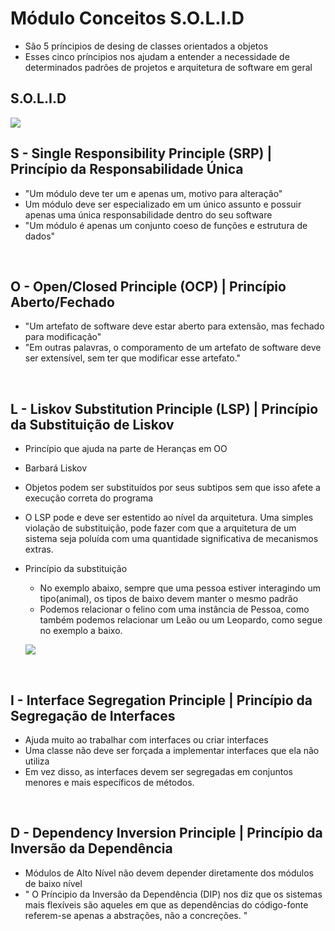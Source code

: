# Módulo Conceitos S.O.L.I.D

- São 5 príncipios de desing de classes orientados a objetos
- Esses cinco príncipios nos ajudam a entender a necessidade de determinados padrões de projetos e arquitetura de software em geral

## S.O.L.I.D
![](./assets/solid.png)

## S - Single Responsibility Principle (SRP) | Princípio da Responsabilidade Única

- "Um módulo deve ter um e apenas um, motivo para alteração"
- Um módulo deve ser especializado em um único assunto e possuir apenas uma única responsabilidade dentro do seu software
- "Um módulo é apenas um conjunto coeso de funções e estrutura de dados"

<br />

## O - Open/Closed Principle (OCP) | Princípio Aberto/Fechado

- "Um artefato de software deve estar aberto para extensão, mas fechado para modificação"
- "Em outras palavras, o comporamento de um artefato de software deve ser extensível, sem ter que modificar esse artefato."
  
<br />

## L - Liskov Substitution Principle (LSP) | Princípio da Substituição de Liskov

- Princípio que ajuda na parte de Heranças em OO
- Barbará Liskov
- Objetos podem ser substituídos por seus subtipos sem que isso afete a execução correta do programa
- O LSP pode e deve ser estentido ao nível da arquitetura. Uma simples violação de substituição, pode fazer com que a arquitetura de um sistema seja poluída com uma quantidade significativa de mecanismos extras.

- Princípio da substituição
  - No exemplo abaixo, sempre que uma pessoa estiver interagindo um tipo(animal), os tipos de baixo devem manter o mesmo padrão
  - Podemos relacionar o felino com uma instância de Pessoa, como também podemos relacionar um Leão ou um Leopardo, como segue no exemplo a baixo.
  
  ![](./assets/principio_liskov_heranca.png)

<br />

## I - Interface Segregation Principle | Princípio da Segregação de Interfaces

- Ajuda muito ao trabalhar com interfaces ou criar interfaces
- Uma classe não deve ser forçada a implementar interfaces que ela não utiliza
- Em vez disso, as interfaces devem ser segregadas em conjuntos menores e mais específicos de métodos.

<br />

## D - Dependency Inversion Principle | Princípio da Inversão da Dependência

- Módulos de Alto Nível não devem depender diretamente dos módulos de baixo nível
- " O Príncipio da Inversão da Dependência (DIP) nos diz que os sistemas mais flexíveis são aqueles em que as dependências do código-fonte referem-se apenas a abstrações, não a concreções. "